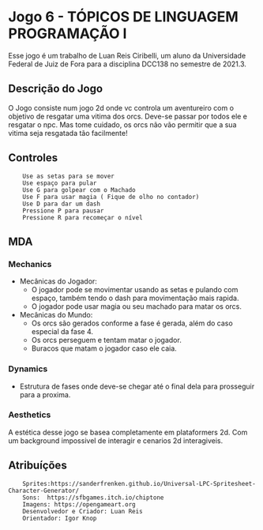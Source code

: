 # Jogo 6 - TÓPICOS DE LINGUAGEM PROGRAMAÇÃO I

Esse jogo é um trabalho de Luan Reis Ciribelli, um aluno da Universidade Federal de Juiz de Fora para a disciplina DCC138 no semestre de 2021.3.

## Descrição do Jogo

O Jogo consiste num jogo 2d onde vc controla um aventureiro com o objetivo de resgatar uma vitima dos orcs. Deve-se passar por todos ele e resgatar o npc. Mas tome cuidado, os orcs não vão permitir que a sua vitima seja resgatada tão facilmente!

## Controles

        Use as setas para se mover
        Use espaço para pular
        Use G para golpear com o Machado
        Use F para usar magia ( Fique de olho no contador)
        Use D para dar um dash
        Pressione P para pausar
        Pressione R para recomeçar o nível


## MDA

### Mechanics

- Mecânicas do Jogador:
  - O jogador pode se movimentar usando as setas e pulando com espaço, também tendo o dash para movimentação mais rapida.
  - O jogador pode usar magia ou seu machado para matar os orcs.
- Mecânicas do Mundo:
  - Os orcs são gerados conforme a fase é gerada, além do caso especial da fase 4.
  - Os orcs perseguem e tentam matar o jogador.
  - Buracos que matam o jogador caso ele caia.

### Dynamics

- Estrutura de fases onde deve-se chegar até o final dela para prosseguir para a proxima.

### Aesthetics

A estética desse jogo se basea completamente em plataformers 2d. Com um background impossivel de interagir e cenarios 2d interagiveis.

## Atribuíções

        Sprites:https://sanderfrenken.github.io/Universal-LPC-Spritesheet-Character-Generator/ 
        Sons:  https://sfbgames.itch.io/chiptone
        Imagens: https://opengameart.org
        Desenvolvedor e Criador: Luan Reis
        Orientador: Igor Knop
